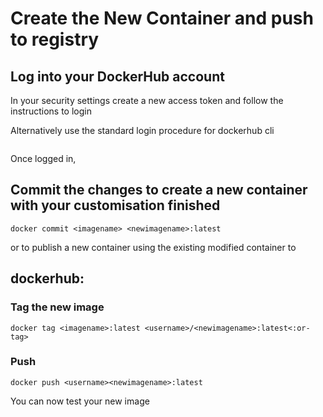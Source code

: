 # Create the New Container and push to registry

## Log into your DockerHub account

In your security settings create a new access token and follow the instructions to login

Alternatively use the standard login procedure for dockerhub cli

```text

```

Once logged in,

## Commit the changes to create a new container with your customisation finished

```text
docker commit <imagename> <newimagename>:latest
```

or to publish a new container using the existing modified container to 

## dockerhub:

### Tag the  new image

```text
docker tag <imagename>:latest <username>/<newimagename>:latest<:or-tag>
```

### Push

```text
docker push <username><newimagename>:latest
```

You can now test your new image

